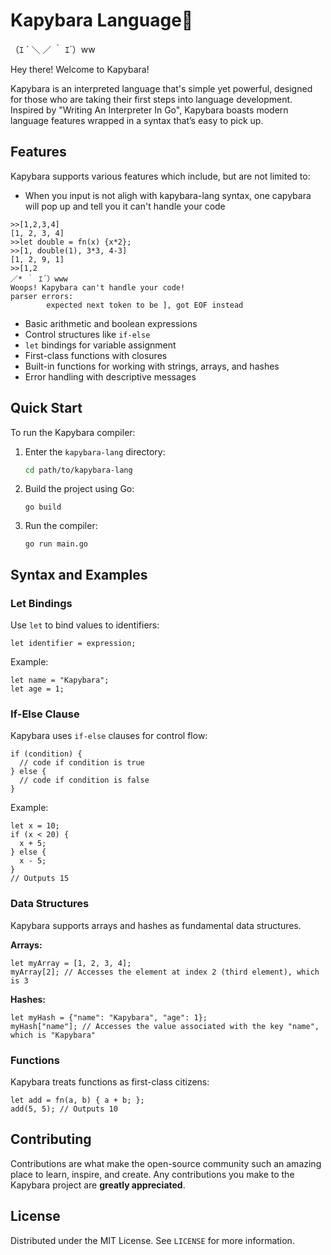 # Kapybara Language🐾

（ｴ ´ ＼ ／ ｀ ｴ´）ww

Hey there! Welcome to Kapybara!

Kapybara is an interpreted language that's simple yet powerful, designed for those who are taking their first steps into language development. Inspired by "Writing An Interpreter In Go", Kapybara boasts modern language features wrapped in a syntax that’s easy to pick up.

## Features

Kapybara supports various features which include, but are not limited to:

- When you input is not aligh with kapybara-lang syntax, one capybara will pop up and tell you it can't handle your code
```
>>[1,2,3,4]
[1, 2, 3, 4]
>>let double = fn(x) {x*2};
>>[1, double(1), 3*3, 4-3]
[1, 2, 9, 1]
>>[1,2
／* ｀ ｴ´）www
Woops! Kapybara can't handle your code!
parser errors:
        expected next token to be ], got EOF instead
```


- Basic arithmetic and boolean expressions
- Control structures like `if-else`
- `let` bindings for variable assignment
- First-class functions with closures
- Built-in functions for working with strings, arrays, and hashes
- Error handling with descriptive messages

## Quick Start

To run the Kapybara compiler:

1. Enter the `kapybara-lang` directory:

   ```sh
   cd path/to/kapybara-lang
   ```

1. Build the project using Go:

   ```
   go build
   ```

2. Run the compiler:

   ```
   go run main.go
   ```

## Syntax and Examples

### Let Bindings

Use `let` to bind values to identifiers:

```
let identifier = expression;
```

Example:

```
let name = "Kapybara";
let age = 1;
```

### If-Else Clause

Kapybara uses `if-else` clauses for control flow:

```
if (condition) {
  // code if condition is true
} else {
  // code if condition is false
}
```

Example:

```
let x = 10;
if (x < 20) {
  x + 5;
} else {
  x - 5;
}
// Outputs 15
```

### Data Structures

Kapybara supports arrays and hashes as fundamental data structures.

**Arrays:**

```
let myArray = [1, 2, 3, 4];
myArray[2]; // Accesses the element at index 2 (third element), which is 3
```

**Hashes:**

```
let myHash = {"name": "Kapybara", "age": 1};
myHash["name"]; // Accesses the value associated with the key "name", which is "Kapybara"
```

### Functions

Kapybara treats functions as first-class citizens:

```
let add = fn(a, b) { a + b; };
add(5, 5); // Outputs 10
```

## Contributing
Contributions are what make the open-source community such an amazing place to learn, inspire, and create. Any contributions you make to the Kapybara project are **greatly appreciated**.

## License

Distributed under the MIT License. See `LICENSE` for more information.





